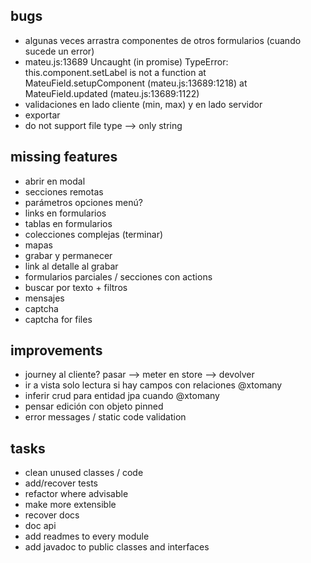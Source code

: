 ## bugs
- algunas veces arrastra componentes de otros formularios (cuando sucede un error)
- mateu.js:13689 Uncaught (in promise) TypeError: this.component.setLabel is not a function
  at MateuField.setupComponent (mateu.js:13689:1218)
  at MateuField.updated (mateu.js:13689:1122)
- validaciones en lado cliente (min, max) y en lado servidor
- exportar
- do not support file type --> only string
## missing features
- abrir en modal
- secciones remotas
- parámetros opciones menú?
- links en formularios
- tablas en formularios
- colecciones complejas (terminar)
- mapas
- grabar y permanecer
- link al detalle al grabar
- formularios parciales / secciones con actions
- buscar por texto + filtros
- mensajes
- captcha
- captcha for files
## improvements
- journey al cliente? pasar --> meter en store --> devolver
- ir a vista solo lectura si hay campos con relaciones @xtomany
- inferir crud para entidad jpa cuando @xtomany
- pensar edición con objeto pinned
- error messages / static code validation
## tasks
- clean unused classes / code
- add/recover tests
- refactor where advisable
- make more extensible
- recover docs
- doc api
- add readmes to every module
- add javadoc to public classes and interfaces

